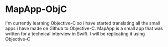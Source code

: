 # MapApp-ObjC

I'm currently learning Objective-C so i have started translating all the small apps i have made on Github to Objective-C. MapApp is a small app that was written for a technical interview in Swift. I will be replicating it using Objective-C

